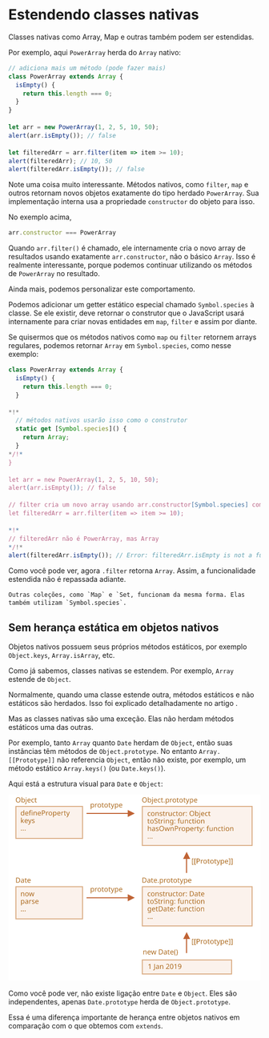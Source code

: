 
# Estendendo classes nativas

Classes nativas como Array, Map e outras também podem ser estendidas.

Por exemplo, aqui `PowerArray` herda do `Array` nativo:

```js run
// adiciona mais um método (pode fazer mais)
class PowerArray extends Array {
  isEmpty() {
    return this.length === 0;
  }
}

let arr = new PowerArray(1, 2, 5, 10, 50);
alert(arr.isEmpty()); // false

let filteredArr = arr.filter(item => item >= 10);
alert(filteredArr); // 10, 50
alert(filteredArr.isEmpty()); // false
```

Note uma coisa muito interessante. Métodos nativos, como `filter`, `map` e outros retornam novos objetos exatamente do tipo herdado `PowerArray`. Sua implementação interna usa a propriedade `constructor` do objeto para isso.

No exemplo acima,
```js
arr.constructor === PowerArray
```

Quando `arr.filter()` é chamado, ele internamente cria o novo array de resultados usando exatamente `arr.constructor`, não o básico `Array`. Isso é realmente interessante, porque podemos continuar utilizando os métodos de `PowerArray` no resultado.

Ainda mais, podemos personalizar este comportamento.

Podemos adicionar um getter estático especial chamado `Symbol.species` à classe. Se ele existir, deve retornar o construtor que o JavaScript usará internamente para criar novas entidades em `map`, `filter` e assim por diante.

Se quisermos que os métodos nativos como `map` ou `filter` retornem arrays regulares, podemos retornar `Array` em `Symbol.species`, como nesse exemplo:

```js run
class PowerArray extends Array {
  isEmpty() {
    return this.length === 0;
  }

*!*
  // métodos nativos usarão isso como o construtor
  static get [Symbol.species]() {
    return Array;
  }
*/!*
}

let arr = new PowerArray(1, 2, 5, 10, 50);
alert(arr.isEmpty()); // false

// filter cria um novo array usando arr.constructor[Symbol.species] como constructor
let filteredArr = arr.filter(item => item >= 10); 

*!*
// filteredArr não é PowerArray, mas Array
*/!*
alert(filteredArr.isEmpty()); // Error: filteredArr.isEmpty is not a function
```

Como você pode ver, agora `.filter` retorna `Array`. Assim, a funcionalidade estendida não é repassada adiante.

```smart header="Outras coleções funcionam similarmente"
Outras coleções, como `Map` e `Set, funcionam da mesma forma. Elas também utilizam `Symbol.species`.
```

## Sem herança estática em objetos nativos

Objetos nativos possuem seus próprios métodos estáticos, por exemplo `Object.keys`, `Array.isArray`, etc.

Como já sabemos, classes nativas se estendem. Por exemplo, `Array` estende de `Object`.

Normalmente, quando uma classe estende outra, métodos estáticos e não estáticos são herdados. Isso foi explicado detalhadamente no artigo [](info:static-properties-methods#statics-and-inheritance).

Mas as classes nativas são uma exceção. Elas não herdam métodos estáticos uma das outras.

Por exemplo, tanto `Array` quanto `Date` herdam de `Object`, então suas instâncias têm métodos de `Object.prototype`. No entanto `Array.[[Prototype]]` não referencia `Object`, então não existe, por exemplo, um método estático `Array.keys()` (ou `Date.keys()`).

Aqui está a estrutura visual para `Date` e `Object`:

![](object-date-inheritance.svg)

Como você pode ver, não existe ligação entre `Date` e `Object`. Eles são independentes, apenas `Date.prototype` herda de `Object.prototype`.

Essa é uma diferença importante de herança entre objetos nativos em comparação com o que obtemos com `extends`.
